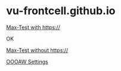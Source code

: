# vu-frontcell.github.io

[Max-Test with https://](se.futureordering.app://https://maxburgers-test.futureordering.com/se/en-us/delivery)

OK

[Max-Test without https://](se.futureordering.app://maxburgers-test.futureordering.com/se/en-us/delivery)

[OOOAW Settings](https://test-oooaw-web.azurewebsites.net/Redirect/Settings)


